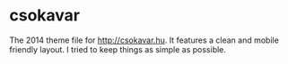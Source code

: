 csokavar
==============


The 2014 theme file for http://csokavar.hu. It features a clean and mobile friendly layout. I tried to keep things as simple as possible.
